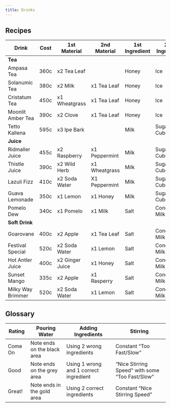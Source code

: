 ```yaml
---
title: Drinks
---
```


## Recipes

| Drink             | Cost | 1st Material    | 2nd Material  | 1st Ingredient | 2nd Ingredient |
|-------------------|------|-----------------|---------------|----------------|----------------|
| **Tea**                                                                                 ||||||
| Ampasa Tea        | 360c | x2 Tea Leaf     |               | Honey          | Ice            |
| Solanumic Tea     | 380c | x2 Milk         | x1 Tea Leaf   | Honey          | Ice            |
| Cristatum Tea     | 450c | x1 Wheatgrass   | x1 Tea Leaf   | Honey          | Ice            |
| Moonlit Amber Tea | 390c | x2 Clove        | x1 Tea Leaf   | Honey          | Ice            |
| Tetto Kallena     | 595c | x3 Ipe Bark     |               | Milk           | Sugar Cubes    |
| **Juice**                                                                               ||||||
| Ridmaller Juice   | 455c | x2 Raspberry    | x1 Peppermint | Milk           | Sugar Cubes    |
| Thistle Juice     | 390c | x2 Wild Herb    | x1 Wheatgrass | Milk           | Sugar Cubes    |
| Lazuli Fizz       | 410c | x2 Soda Water   | X1 Peppermint | Milk           | Sugar Cubes    |
| Guava Lemonade    | 350c | x1 Lemon        | x1 Honey      | Milk           | Sugar Cubes    |
| Pomelo Dew        | 340c | x1 Pomelo       | x1 Milk       | Salt           | Condensed Milk |
| **Soft Drink**                                                                          ||||||
| Goarovane         | 400c | x2 Apple        | x1 Tea Leaf   | Salt           | Condensed Milk |
| Festival Special  | 520c | x2 Soda Water   | x1 Lemon      | Salt           | Condensed Milk |
| Hot Antler Juice  | 400c | x2 Ginger Juice | x1 Honey      | Salt           | Condensed Milk |
| Sunset Mango      | 335c | x2 Apple        | x1 Rasperry   | Salt           | Condensed Milk |
| Milky Way Brimmer | 520c | x2 Soda Water   | x1 Lemon      | Salt           | Condensed Milk |

## Glossary

| Rating  | Pouring Water               | Adding Ingredients                           | Stirring                                        |
|---------|-----------------------------|----------------------------------------------|-------------------------------------------------|
| Come On | Note ends on the black area | Using 2 wrong ingredients                    | Constant “Too Fast/Slow”                        |
| Good    | Note ends on the grey area  | Using 1 wrong and 1 correct ingredient       | “Nice Stirring Speed" with some “Too Fast/Slow” |
| Great!  | Note ends in the gold area  | Using 2 correct ingredients                  | Constant “Nice Stirring Speed”                  |
